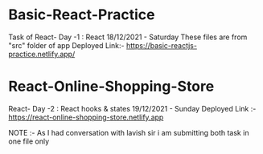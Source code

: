 # Basic-React-Practice
Task of React- Day -1 : React
18/12/2021 - Saturday 
These files are from "src" folder of app
Deployed Link:- https://basic-reactjs-practice.netlify.app/

# React-Online-Shopping-Store
React- Day -2 : React hooks & states
19/12/2021 - Sunday 
Deployed Link :- https://react-online-shopping-store.netlify.app

NOTE :- As I had conversation with lavish sir i am submitting both task in one file only
